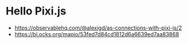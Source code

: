 # Hello Pixi.js


- https://observablehq.com/@alexigd/as-connections-with-pixi-js/2
- https://bl.ocks.org/mapio/53fed7d84cd1812d6a6639ed7aa83868 

